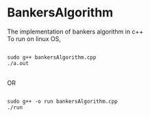 # BankersAlgorithm
The implementation of bankers algorithm in c++ <br/>
To run on linux OS,
<pre>
<code>
sudo g++ bankersAlgorithm.cpp
./a.out
</code>
</pre>

OR
<pre>
<code>
sudo g++ -o run bankersAlgorithm.cpp
./run
</code>
</pre>
